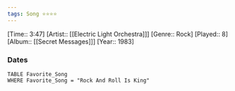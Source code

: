 ```yaml
---
tags: Song ⭐⭐⭐⭐ 
---
```

[Time:: 3:47]
[Artist:: [[Electric Light Orchestra]]]
[Genre:: Rock]
[Played:: 8]
[Album:: [[Secret Messages]]]
[Year:: 1983]
### Dates
````dataview
TABLE Favorite_Song
WHERE Favorite_Song = "Rock And Roll Is King"
````